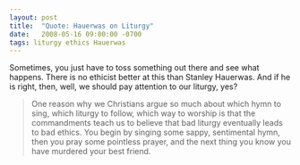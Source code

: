 ```yaml
---
layout: post
title:  "Quote: Hauerwas on Liturgy"
date:   2008-05-16 09:00:00 -0700
tags: liturgy ethics Hauerwas
---
```

<p>Sometimes, you just have to toss something out there and see what happens. There is no ethicist better at this than Stanley Hauerwas. And if he is right, then, well, we should pay attention to our liturgy, yes?</p>
<blockquote><p>One reason why we Christians argue so much about which hymn to sing, which liturgy to follow, which way to worship is that the commandments teach us to believe that bad liturgy eventually leads to bad ethics. You begin by singing some sappy, sentimental hymn, then you pray some pointless prayer, and the next thing you know you have murdered your best friend.</p>
</blockquote>
